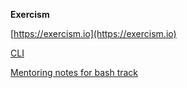 **Exercism**

[https://exercism.io](https://exercism.io)

[CLI](https://exercism.io/cli)

[Mentoring notes for bash track](./_mentor_notes/bash.md)
